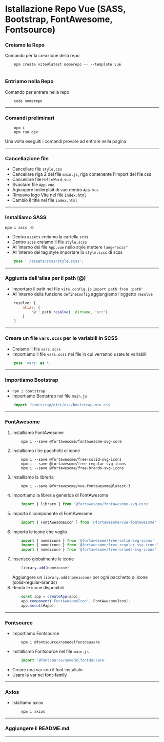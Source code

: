 # Istallazione Repo Vue (SASS, Bootstrap, FontAwesome, Fontsource)

### Creiamo la Repo
Comando per la creazione della repo

```
    npm create vite@latest nomerepo -- --template vue
```
---

### Entriamo nella Repo
Comando per entrare nella repo

```
    code nomerepo
```
---

### Comandi preliminari

```
    npm i
    npm run dev
```

Una volta eseguiti i comandi provare ad entrare nella pagina

---

### Cancellazione file
- Cancellare file `style.css`
- Cancellare riga 2 del file `main.js`, riga contenente l'import del file css
- Cancellare file `HelloWord.vue`
- Svuotare file `App.vue`
- Agiungere boilerplait di vue dentro `App.vue`
- Rimuovo logo Vite nel file `index.html`
- Cambio il title nel file `index.html`
---

### Installiamo SASS 
`npm i sass -D`
- Dentro `assets` creiamo la cartella `scss`
- Dentro `scss` creiamo il file `style.scss`
- All'interno del file `App.vue` nello style mettere `lang="scss"`
- All'interno del tag style importare lo `style.scss` di scss 
```scss
    @use './assets/scss/style.scss';
```
---

### Aggiunta dell'alias per il path (@)
- Importare il path nel file `vite.config.js` `import path from 'path'`
- All'interno della funzione `defineConfig` aggiungiamo l'oggetto `resolve`
```javascript
    resolve: {
        alias: {
            '@': path.resolve(__dirname, 'src')
        }
    }
```
---

### Creare un file `vars.scss` per le variabili in SCSS
- Creiamo il file `vars.scss`
- Importiamo il file `vars.scss` nei file in cui verranno usate le variabili
```scss
    @use 'vars' as *;
```
---

### Importiamo Bootstrap
- `npm i bootstrap`
- Importiamo Bootstrap nel file `main.js`
```javascript
    import 'bootstrap/dist/css/bootstrap.min.css'
```
---

### FontAwesome
1. Installiamo FontAwesome
    ```
        npm i --save @fortawesome/fontawesome-svg-core
    ```
2. Installiamo i tre pacchetti di icone
    ```
        npm i --save @fortawesome/free-solid-svg-icons
        npm i --save @fortawesome/free-regular-svg-icons
        npm i --save @fortawesome/free-brands-svg-icons
    ```
3. Installiamo la libreria
    ```
        npm i --save @fortawesome/vue-fontawesome@latest-3
    ```
4. Importiamo la libreria generica di FontAwesome
    ```javascript
        import { library } from '@fortawesome/fontawesome-svg-core'
    ```
5. Importo il componente di FontAwesome
    ```javascript
        import { FontAwesomeIcon } from '@fortawesome/vue-fontawesome'
    ```
6. Importo le icone che voglio 
    ```javascript
        import { nomeicone } from '@fortawesome/free-solid-svg-icons'
        import { nomeicone } from '@fortawesome/free-regular-svg-icons'
        import { nomeicone } from '@fortawesome/free-brands-svg-icons'
    ```
7. Inserisco globalmente le icone
    ```javascript
        library.add(nomeicone)
    ```
    Aggiungere un `library.add(nomeicone)` per ogni pacchetto di icone (solid-regular-brands)
8. Rendo le icone disponibili
    ```javascript
        const app = createApp(app);
        app.component('FontAwesomeIcon', FontAwesomeIcon);
        app.mount(#app);
    ```
---

### Fontsource
- Importiamo Fontsource
    ```
        npm i @fontsource/nomedelfontdausare
    ```
- Installiamo Fontsource nel file `main.js`
    ```javascript
        import '@fontsource/nomedelfontdausare'
    ```
- Creare una var con il font installato
- Usare la var nel font-family

---

### Axios
- Istalliamo axios
    ```
        npm i axios
    ```

---

### Aggiungere il README.md
---